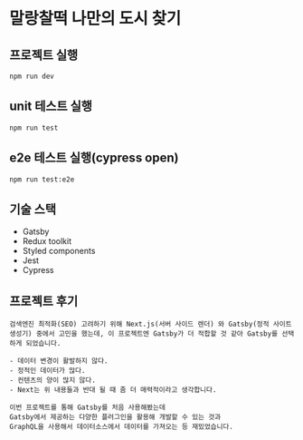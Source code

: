 # 말랑찰떡 나만의 도시 찾기

## **프로젝트 실행**

```shell
npm run dev
```

## **unit 테스트 실행**

```shell
npm run test
```

## **e2e 테스트 실행(cypress open)**

```shell
npm run test:e2e
```

## **기술 스택**

- Gatsby
- Redux toolkit
- Styled components
- Jest
- Cypress

## **프로젝트 후기**

```
검색엔진 최적화(SEO) 고려하기 위해 Next.js(서버 사이드 렌더) 와 Gatsby(정적 사이트 생성기) 중에서 고민을 했는데, 이 프로젝트엔 Gatsby가 더 적합할 것 같아 Gatsby를 선택하게 되었습니다.

- 데이터 변경이 활발하지 않다.
- 정적인 데이터가 많다.
- 컨텐츠의 양이 많지 않다.
- Next는 위 내용들과 반대 될 때 좀 더 매력적이라고 생각합니다.

이번 프로젝트를 통해 Gatsby를 처음 사용해봤는데
Gatsby에서 제공하는 다양한 플러그인을 활용해 개발할 수 있는 것과
GraphQL을 사용해서 데이터소스에서 데이터를 가져오는 등 재밌었습니다.
```
